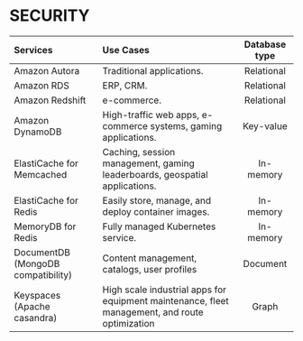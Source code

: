 # SECURITY


| Services                     | Use Cases                  | Database type
| :---                         | :----                      | :-----:
| Amazon Autora                | Traditional applications.  | Relational              
| Amazon RDS                   | ERP, CRM.                  | Relational 
| Amazon Redshift              | e-commerce.                | Relational 
| Amazon DynamoDB              | High-traffic web apps, e-commerce systems, gaming applications.                 |  Key-value      
| ElastiCache for Memcached    | Caching, session management, gaming leaderboards, geospatial applications.      |  In-memory     
| ElastiCache for Redis        | Easily store, manage, and deploy container images.                              |  In-memory       
| MemoryDB for Redis           | Fully managed Kubernetes service.                                               |  In-memory 
| DocumentDB (MongoDB compatibility) | Content management, catalogs, user profiles                                              | Document
| Keyspaces (Apache casandra) | High scale industrial apps for equipment maintenance, fleet management, and route optimization  | Graph
